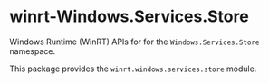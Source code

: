 <!-- warning: Please don't edit this file. It was automatically generated. -->

# winrt-Windows.Services.Store

Windows Runtime (WinRT) APIs for for the `Windows.Services.Store` namespace.

This package provides the `winrt.windows.services.store` module.
